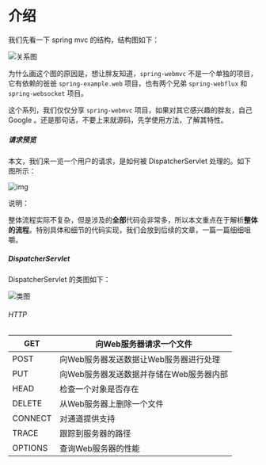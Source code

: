 #  介绍

我们先看一下 spring mvc 的结构，结构图如下：

![关系图](http://static2.iocoder.cn/images/Spring/2022-01-01/01.png)

为什么画这个图的原因是，想让胖友知道，`spring-webmvc` 不是一个单独的项目，它有依赖的爸爸 `spring-example.web` 项目，也有两个兄弟 `spring-webflux` 和 `spring-websocket` 项目。

这个系列，我们仅仅分享 `spring-webmvc` 项目，如果对其它感兴趣的胖友，自己 Google 。还是那句话，不要上来就源码，先学使用方法，了解其特性。



##### 请求预览

本文，我们来一览一个用户的请求，是如何被 DispatcherServlet 处理的。如下图所示：



![img](https://blog-pictures.oss-cn-shanghai.aliyuncs.com/15300766829012.jpg)



说明：

整体流程实际不复杂，但是涉及的**全部**代码会非常多，所以本文重点在于解析**整体的流程**。特别具体和细节的代码实现，我们会放到后续的文章，一篇一篇细细咀嚼。



##### DispatcherServlet 

DispatcherServlet 的类图如下：

![类图](http://static2.iocoder.cn/images/Spring/2022-02-04/01.png)





###### HTTP



| GET     | 向Web服务器请求一个文件                  |
| ------- | ---------------------------------------- |
| POST    | 向Web服务器发送数据让Web服务器进行处理   |
| PUT     | 向Web服务器发送数据并存储在Web服务器内部 |
| HEAD    | 检查一个对象是否存在                     |
| DELETE  | 从Web服务器上删除一个文件                |
| CONNECT | 对通道提供支持                           |
| TRACE   | 跟踪到服务器的路径                       |
| OPTIONS | 查询Web服务器的性能                      |